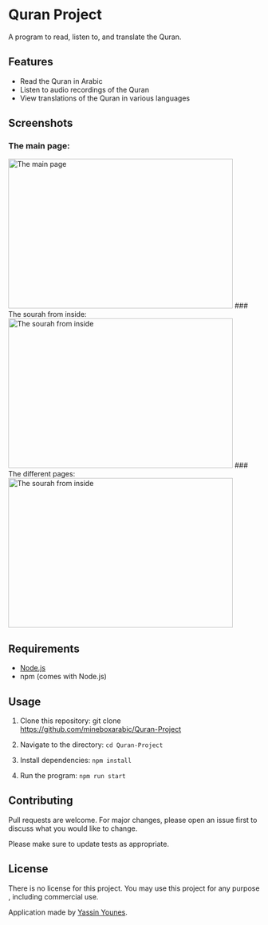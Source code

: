 # Quran Project

A program to read, listen to, and translate the Quran.

## Features
- Read the Quran in Arabic
- Listen to audio recordings of the Quran
- View translations of the Quran in various languages

## Screenshots
### The main page:
<img src="../master/screenshots/1.PNG" alt="The main page" height="300" width="450">
### The sourah from inside:
<img src="../master/screenshots/1.gif" alt="The sourah from inside" height="300" width="450">
### The different pages:
<img src="../master/screenshots/2.gif" alt="The sourah from inside" height="300" width="450">



## Requirements
- [Node.js](https://nodejs.org/)
- npm (comes with Node.js)

## Usage

1. Clone this repository:
git clone https://github.com/mineboxarabic/Quran-Project

2. Navigate to the directory:
``` cd Quran-Project ```

3. Install dependencies:
```npm install```

4. Run the program:
```npm run start```

## Contributing

Pull requests are welcome. For major changes, please open an issue first to discuss what you would like to change.

Please make sure to update tests as appropriate.

## License
There is no license for this project. You may use this project for any purpose , including commercial use.

Application made by [Yassin Younes](http://yassinyounes.com/).
